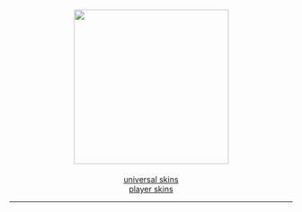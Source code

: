 <h1 align="center">
        <img src="https://i.imgur.com/WXgx7IS.png" width="275px"><br>
</h1>
<p align="center">
    <a href="universal/universal.md">universal skins</a><br>
    <a href="player/player.md">player skins</a><hr>
